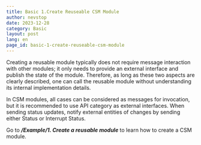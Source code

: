 ```yaml
---
title: Basic 1.Create Reuseable CSM Module
author: nevstop
date: 2023-12-28
category: Basic
layout: post
lang: en
page_id: basic-1-create-reuseable-csm-module
---
```


Creating a reusable module typically does not require message interaction with other modules; it only needs to provide an external interface and publish the state of the module. Therefore, as long as these two aspects are clearly described, one can call the reusable module without understanding its internal implementation details.

In CSM modules, all cases can be considered as messages for invocation, but it is recommended to use API category as external interfaces. When sending status updates, notify external entities of changes by sending either Status or Interrupt Status.

Go to _**/Example/1. Create a reusable module**_ to learn how to create a CSM module.
